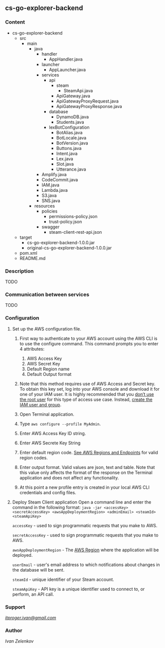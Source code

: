 ## cs-go-explorer-backend

### Content
- cs-go-explorer-backend
   - src
      - main
         - java
            - handler
                - AppHandler.java
            - launcher
                - AppLauncher.java
            - services
                - api
                    - steam
                        - SteamApi.java
                    - ApiGateway.java
                    - ApiGatewayProxyRequest.java
                    - ApiGatewayProxyResponse.java
                - database
                    - DynamoDB.java
                    - Students.java
                - lexBotConfiguration
                    - BotAlias.java
                    - BotLocale.java
                    - BotVersion.java
                    - Buttons.java
                    - Intent.java
                    - Lex.java
                    - Slot.java
                    - Utterance.java
            - Amplify.java
            - CodeCommit.java
            - IAM.java
            - Lambda.java
            - S3.java
            - SNS.java
         - resources
            - policies
               - permissions-policy.json
               - trust-policy.json
            - swagger
               - steam-client-rest-api.json
   - target
      - cs-go-explorer-backend-1.0.0.jar
      - original-cs-go-explorer-backend-1.0.0.jar
   - pom.xml
   - README.md

### Description
TODO

### Communication between services
TODO

### Configuration
1. Set up the AWS configuration file.
    1. First way to authenticate to your AWS account using the AWS CLI is to use the configure command.
       This command prompts you to enter 4 attributes:
        1. AWS Access Key
        2. AWS Secret Key
        3. Default Region name
        4. Default Output format

    2. Note that this method requires use of AWS Access and Secret key.  
       To obtain this key set, log into your AWS console and download it for one of your IAM user.
       It is highly recommended that you [don’t use the root user](https://docs.aws.amazon.com/IAM/latest/UserGuide/best-practices.html#lock-away-credentials) for this type of access use case.
       Instead, [create the IAM user and group](https://docs.aws.amazon.com/IAM/latest/UserGuide/getting-started_create-admin-group.html).

    3. Open Terminal application.
    4. Type ```aws configure --profile MyAdmin```.
    5. Enter AWS Access Key ID string.
    6. Enter AWS Secrete Key String
    7. Enter default region code. [See AWS Regions and Endpoints](https://docs.aws.amazon.com/general/latest/gr/rande.html) for valid region codes.
    8. Enter output format.  Valid values are json, text and table.  Note that this value only affects the format of the response on the Terminal application and does not affect any functionality.
    9. At this point a new profile entry is created in your local AWS CLI credentials and config files.

2. Deploy Steam Client application
    Open a command line and enter the command in the following format:
    ```java -jar <accessKey> <secretAccessKey> <awsAppDeploymentRegion> <adminEmail> <steamId> <steamApiKey>```

    ```accessKey``` - used to sign programmatic requests that you make to AWS.

    ```secretAccessKey``` - used to sign programmatic requests that you make to AWS.

    ```awsAppDeploymentRegion``` - The [AWS Region](https://docs.aws.amazon.com/AmazonRDS/latest/UserGuide/Concepts.RegionsAndAvailabilityZones.html) where the application will be deployed.

    ```userEmail``` - user's email address to which notifications about changes in the database will be sent.

    ```steamId``` - unique identifier of your Steam account.

    ```steamApiKey``` - API key is a unique identifier used to connect to, or perform, an API call.

### Support
*itproger.ivan@gmail.com*

### Author
*Ivan Zelenkov*